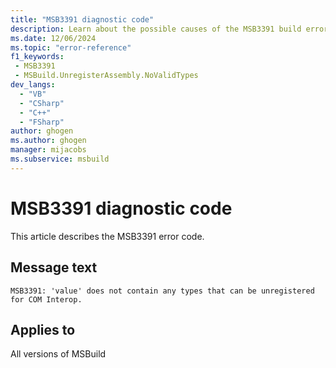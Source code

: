 ```yaml
---
title: "MSB3391 diagnostic code"
description: Learn about the possible causes of the MSB3391 build error, and get troubleshooting tips.
ms.date: 12/06/2024
ms.topic: "error-reference"
f1_keywords:
 - MSB3391
 - MSBuild.UnregisterAssembly.NoValidTypes
dev_langs:
  - "VB"
  - "CSharp"
  - "C++"
  - "FSharp"
author: ghogen
ms.author: ghogen
manager: mijacobs
ms.subservice: msbuild
---
```


# MSB3391 diagnostic code

<!-- :::ErrorDefinitionDescription::: -->
<!-- :::editable-content name="introDescription"::: -->
This article describes the MSB3391 error code.
<!-- :::editable-content-end::: -->

## Message text

`MSB3391: 'value' does not contain any types that can be unregistered for COM Interop.`

<!-- :::editable-content name="postOutputDescription"::: -->
<!--
{StrBegin="MSB3391: "}
-->
<!-- :::editable-content-end::: -->
<!-- :::ErrorDefinitionDescription-end::: -->

## Applies to

All versions of MSBuild
